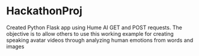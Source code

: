 # HackathonProj
Created Python Flask app using Hume AI GET and POST requests. The objective is to allow others to use this working example for creating speaking avatar videos through analyzing human emotions from words and images
